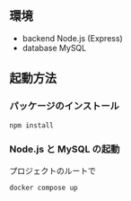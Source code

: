## 環境

- backend Node.js (Express)
- database MySQL

## 起動方法

### パッケージのインストール

```
npm install
```

### Node.js と MySQL の起動

プロジェクトのルートで

```
docker compose up
```
